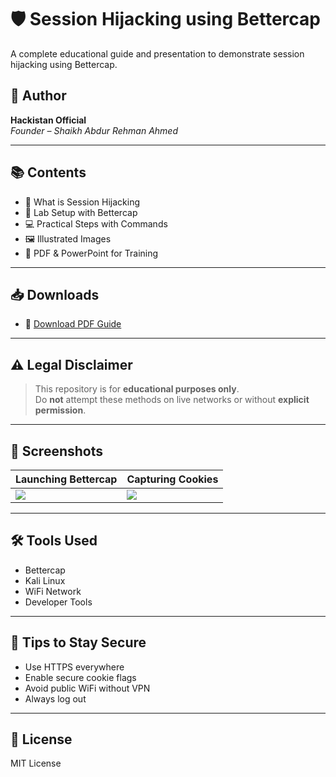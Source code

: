 # 🛡️ Session Hijacking using Bettercap

A complete educational guide and presentation to demonstrate session hijacking using Bettercap.

## 📌 Author
**Hackistan Official**  
*Founder – Shaikh Abdur Rehman Ahmed*

---

## 📚 Contents

- 🔐 What is Session Hijacking
- 🧪 Lab Setup with Bettercap
- 💻 Practical Steps with Commands
- 🖼️ Illustrated Images
- 🧾 PDF & PowerPoint for Training

---

## 📥 Downloads

- 📘 [Download PDF Guide](Session_Hijacking_Guide_Hackistan.pdf)
  

---

## ⚠️ Legal Disclaimer

> This repository is for **educational purposes only**.  
> Do **not** attempt these methods on live networks or without **explicit permission**.

---

## 📸 Screenshots

| Launching Bettercap | Capturing Cookies |
|---------------------|-------------------|
| ![](images/bettercap_launch.jpg) | ![](images/session_cookie.jpg) |

---

## 🛠 Tools Used

- Bettercap
- Kali Linux
- WiFi Network
- Developer Tools

---

## 🧠 Tips to Stay Secure

- Use HTTPS everywhere
- Enable secure cookie flags
- Avoid public WiFi without VPN
- Always log out

---

## 📜 License

MIT License
